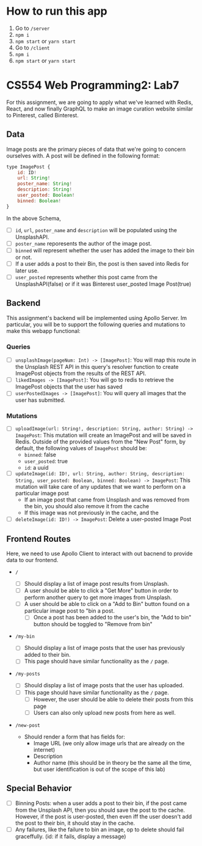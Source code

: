 # How to run this app

1. Go to `/server`
2. `npm i`
3. `npm start` or `yarn start`
4. Go to `/client`
5. `npm i`
6. `npm start` or `yarn start`

# CS554 Web Programming2: Lab7

For this assignment, we are going to apply what we've learned with Redis, React, and now finally GraphQL to make an image curation website similar to Pinterest, called Binterest.

## Data

Image posts are the primary pieces of data that we're going to concern ourselves with. A post will be defined in the following format:

```js
type ImagePost {
    id: ID!
    url: String!
    poster_name: String!
    description: String!
    user_posted: Boolean!
    binned: Boolean!
}
```

In the above Schema,

- [ ] `id`, `url`, `poster_name` and `description` will be populated using the UnsplashAPI.
- [ ] `poster_name` reporesents the author of the image post.
- [ ] `binned` will represent whether the user has added the image to their bin or not.
- [ ] If a user adds a post to their Bin, the post is then saved into Redis for later use.
- [ ] `user_posted` represents whether this post came from the UnsplashAPI(false) or if it was Binterest user_posted Image Post(true)

## Backend

This assignment's backend will be implemented using Apollo Server. Im particular, you will be to support the following queries and mutations to make this webapp functional:

### Queries

- [ ] `unsplashImage(pageNum: Int) -> [ImagePost]`: You will map this route in the Unsplash REST API in this query's resolver function to create ImagePost objects from the results of the REST API.
- [ ] `likedImages -> [ImagePost]`: You will go to redis to retrieve the ImagePost objects that the user has saved
- [ ] `userPostedImages -> [ImagePost]`: You will query all images that the user has submitted.

### Mutations

- [ ] `uploadImage(url: String!, description: String, author: String) -> ImagePost`: This mutation will create an ImagePost and will be saved in Redis. Outside of the provided values from the "New Post" form, by default, the following values of `ImagePost` should be:
  - `binned`: false
  - `user_posted`: true
  - `id`: a uuid
- [ ] `updateImage(id: ID!, url: String, author: String, description: String, user_posted: Boolean, binned: Boolean) -> ImagePost`: This mutation will take care of any updates that we want to perform on a particular image post
  - If an image post that came from Unsplash and was removed from the bin, you should also remove it from the cache
  - If this image was not previously in the cache, and the
- [ ] `deleteImage(id: ID!) -> ImagePost`: Delete a user-posted Image Post

## Frontend Routes

Here, we need to use Apollo Client to interact with out bacnend to provide data to our frontend.

- `/`
  - [ ] Should display a list of image post results from Unsplash.
  - [ ] A user should be able to click a "Get More" button in order to perform another query to get more images from Unsplash.
  - [ ] A user should be able to click on a "Add to Bin" button found on a particular image post to "bin a post.
    - [ ] Once a post has been added to the user's bin, the "Add to bin" button should be toggled to "Remove from bin"
- `/my-bin`
  - [ ] Should display a list of image posts that the user has previously added to their bin.
  - [ ] This page should have similar functionality as the `/` page.
- `/my-posts`
  - [ ] Should display a list of image posts that the user has uploaded.
  - [ ] This page should have similar functionality as the `/` page.
    - [ ] However, the user should be able to delete their posts from this page
    - [ ] Users can also only upload new posts from here as well.
- `/new-post`

  - Should render a form that has fields for:
    - Image URL (we only allow image urls that are already on the internet)
    - Description
    - Author name (this should be in theory be the same all the time, but user identification is out of the scope of this lab)

## Special Behavior

- [ ] Binning Posts: when a user adds a post to their bin, if the post came from the Unsplash API, then you should save the post to the cache. However, if the post is user-posted, then even iff the user doesn't add the post to their bin, it should stay in the cache.
- [ ] Any failures, like the failure to bin an image, op to delete should fail graceffully. (id: if it fails, display a message)
